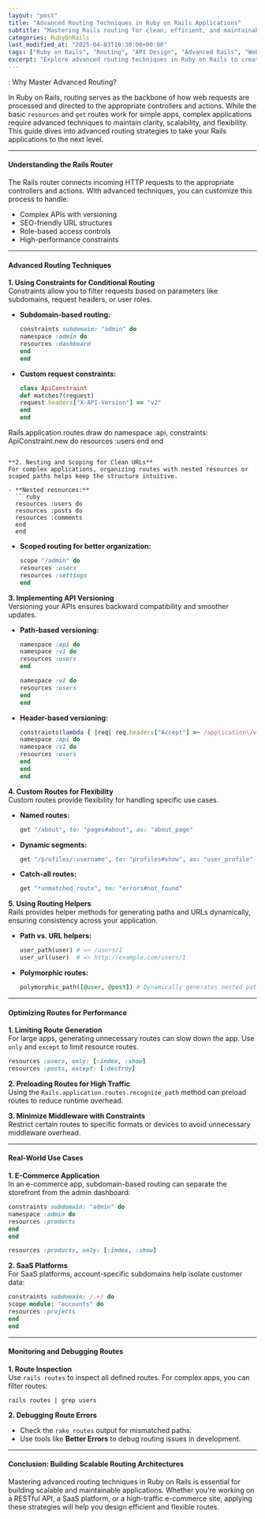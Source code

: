 ```yaml
---
layout: "post"
title: "Advanced Routing Techniques in Ruby on Rails Applications"
subtitle: "Mastering Rails routing for clean, efficient, and maintainable applications"
categories: RubyOnRails
last_modified_at: "2025-04-03T10:30:00+00:00"
tags: ["Ruby on Rails", "Routing", "API Design", "Advanced Rails", "Web Development"]
excerpt: "Explore advanced routing techniques in Ruby on Rails to create scalable and efficient applications. Learn about constraints, custom routes, and API versioning for better application design."
---
```


: Why Master Advanced Routing?

In Ruby on Rails, routing serves as the backbone of how web requests are processed and directed to the appropriate controllers and actions. While the basic `resources` and `get` routes work for simple apps, complex applications require advanced techniques to maintain clarity, scalability, and flexibility. This guide dives into advanced routing strategies to take your Rails applications to the next level.

---

#### Understanding the Rails Router

The Rails router connects incoming HTTP requests to the appropriate controllers and actions. With advanced techniques, you can customize this process to handle:
- Complex APIs with versioning
- SEO-friendly URL structures
- Role-based access controls
- High-performance constraints

---

#### Advanced Routing Techniques

**1. Using Constraints for Conditional Routing**  
Constraints allow you to filter requests based on parameters like subdomains, request headers, or user roles.

- **Subdomain-based routing:**  
  ```ruby
  constraints subdomain: "admin" do
  namespace :admin do
  resources :dashboard
  end
  end
  ```

- **Custom request constraints:**  
  ```ruby
  class ApiConstraint
  def matches?(request)
  request.headers["X-API-Version"] == "v2"
  end
  end

Rails.application.routes.draw do
namespace :api, constraints: ApiConstraint.new do
resources :users
end
end
```

**2. Nesting and Scoping for Clean URLs**  
For complex applications, organizing routes with nested resources or scoped paths helps keep the structure intuitive.

- **Nested resources:**  
  ```ruby
  resources :users do
  resources :posts do
  resources :comments
  end
  end
  ```

- **Scoped routing for better organization:**  
  ```ruby
  scope "/admin" do
  resources :users
  resources :settings
  end
  ```

**3. Implementing API Versioning**  
Versioning your APIs ensures backward compatibility and smoother updates.

- **Path-based versioning:**  
  ```ruby
  namespace :api do
  namespace :v1 do
  resources :users
  end

  namespace :v2 do
  resources :users
  end
  end
  ```

- **Header-based versioning:**  
  ```ruby
  constraints(lambda { |req| req.headers["Accept"] =~ /application\/v1/ }) do
  namespace :api do
  namespace :v1 do
  resources :users
  end
  end
  end
  ```

**4. Custom Routes for Flexibility**  
Custom routes provide flexibility for handling specific use cases.

- **Named routes:**  
  ```ruby
  get "/about", to: "pages#about", as: "about_page"
  ```

- **Dynamic segments:**  
  ```ruby
  get "/profiles/:username", to: "profiles#show", as: "user_profile"
  ```

- **Catch-all routes:**  
  ```ruby
  get "*unmatched_route", to: "errors#not_found"
  ```

**5. Using Routing Helpers**  
Rails provides helper methods for generating paths and URLs dynamically, ensuring consistency across your application.

- **Path vs. URL helpers:**  
  ```ruby
  user_path(user) # => /users/1
  user_url(user)  # => http://example.com/users/1
  ```

- **Polymorphic routes:**  
  ```ruby
  polymorphic_path([@user, @post]) # Dynamically generates nested paths
  ```

---

#### Optimizing Routes for Performance

**1. Limiting Route Generation**  
For large apps, generating unnecessary routes can slow down the app. Use `only` and `except` to limit resource routes.

```ruby
resources :users, only: [:index, :show]
resources :posts, except: [:destroy]
```

**2. Preloading Routes for High Traffic**  
Using the `Rails.application.routes.recognize_path` method can preload routes to reduce runtime overhead.

**3. Minimize Middleware with Constraints**  
Restrict certain routes to specific formats or devices to avoid unnecessary middleware overhead.

---

#### Real-World Use Cases

**1. E-Commerce Application**  
In an e-commerce app, subdomain-based routing can separate the storefront from the admin dashboard:  
```ruby
constraints subdomain: "admin" do
namespace :admin do
resources :products
end
end

resources :products, only: [:index, :show]
```

**2. SaaS Platforms**  
For SaaS platforms, account-specific subdomains help isolate customer data:  
```ruby
constraints subdomain: /.+/ do
scope module: "accounts" do
resources :projects
end
end
```

---

#### Monitoring and Debugging Routes

**1. Route Inspection**  
Use `rails routes` to inspect all defined routes. For complex apps, you can filter routes:  
```
rails routes | grep users
```

**2. Debugging Route Errors**
- Check the `rake routes` output for mismatched paths.
- Use tools like **Better Errors** to debug routing issues in development.

---

#### Conclusion: Building Scalable Routing Architectures

Mastering advanced routing techniques in Ruby on Rails is essential for building scalable and maintainable applications. Whether you're working on a RESTful API, a SaaS platform, or a high-traffic e-commerce site, applying these strategies will help you design efficient and flexible routes.


